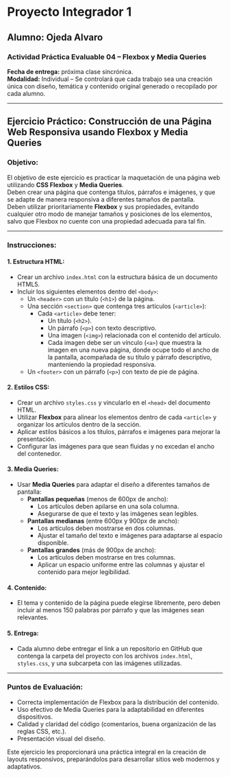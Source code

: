 # Proyecto Integrador 1  

## Alumno: Ojeda Alvaro
### Actividad Práctica Evaluable 04 – Flexbox y Media Queries

**Fecha de entrega:** próxima clase sincrónica.  
**Modalidad:** Individual – Se controlará que cada trabajo sea una creación única con diseño, temática y contenido original generado o recopilado por cada alumno.

---

## Ejercicio Práctico: Construcción de una Página Web Responsiva usando Flexbox y Media Queries

### Objetivo:
El objetivo de este ejercicio es practicar la maquetación de una página web utilizando **CSS Flexbox** y **Media Queries**.  
Deben crear una página que contenga títulos, párrafos e imágenes, y que se adapte de manera responsiva a diferentes tamaños de pantalla.  
Deben utilizar prioritariamente **Flexbox** y sus propiedades, evitando cualquier otro modo de manejar tamaños y posiciones de los elementos, salvo que Flexbox no cuente con una propiedad adecuada para tal fin.

---

### Instrucciones:

#### 1. Estructura HTML:
- Crear un archivo `index.html` con la estructura básica de un documento HTML5.
- Incluir los siguientes elementos dentro del `<body>`:
  - Un `<header>` con un título (`<h1>`) de la página.
  - Una sección `<section>` que contenga tres artículos (`<article>`):
    - Cada `<article>` debe tener:
      - Un título (`<h2>`).
      - Un párrafo (`<p>`) con texto descriptivo.
      - Una imagen (`<img>`) relacionada con el contenido del artículo.
      - Cada imagen debe ser un vínculo (`<a>`) que muestra la imagen en una nueva página, donde ocupe todo el ancho de la pantalla, acompañada de su título y párrafo descriptivo, manteniendo la propiedad responsiva.
  - Un `<footer>` con un párrafo (`<p>`) con texto de pie de página.

#### 2. Estilos CSS:
- Crear un archivo `styles.css` y vincularlo en el `<head>` del documento HTML.
- Utilizar **Flexbox** para alinear los elementos dentro de cada `<article>` y organizar los artículos dentro de la sección.
- Aplicar estilos básicos a los títulos, párrafos e imágenes para mejorar la presentación.
- Configurar las imágenes para que sean fluidas y no excedan el ancho del contenedor.

#### 3. Media Queries:
- Usar **Media Queries** para adaptar el diseño a diferentes tamaños de pantalla:
  - **Pantallas pequeñas** (menos de 600px de ancho):
    - Los artículos deben apilarse en una sola columna.
    - Asegurarse de que el texto y las imágenes sean legibles.
  - **Pantallas medianas** (entre 600px y 900px de ancho):
    - Los artículos deben mostrarse en dos columnas.
    - Ajustar el tamaño del texto e imágenes para adaptarse al espacio disponible.
  - **Pantallas grandes** (más de 900px de ancho):
    - Los artículos deben mostrarse en tres columnas.
    - Aplicar un espacio uniforme entre las columnas y ajustar el contenido para mejor legibilidad.

#### 4. Contenido:
- El tema y contenido de la página puede elegirse libremente, pero deben incluir al menos 150 palabras por párrafo y que las imágenes sean relevantes.

#### 5. Entrega:
- Cada alumno debe entregar el link a un repositorio en GitHub que contenga la carpeta del proyecto con los archivos `index.html`, `styles.css`, y una subcarpeta con las imágenes utilizadas.

---

### Puntos de Evaluación:
- Correcta implementación de Flexbox para la distribución del contenido.
- Uso efectivo de Media Queries para la adaptabilidad en diferentes dispositivos.
- Calidad y claridad del código (comentarios, buena organización de las reglas CSS, etc.).
- Presentación visual del diseño.

Este ejercicio les proporcionará una práctica integral en la creación de layouts responsivos, preparándolos para desarrollar sitios web modernos y adaptativos.
